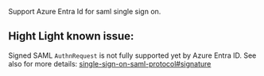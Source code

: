 Support Azure Entra Id for saml single sign on.

## Hight Light known issue:
Signed SAML `AuthnRequest` is not fully supported yet by Azure Entra ID.
See also for more details:
[single-sign-on-saml-protocol#signature](https://learn.microsoft.com/en-us/azure/active-directory/develop/single-sign-on-saml-protocol#signature)
